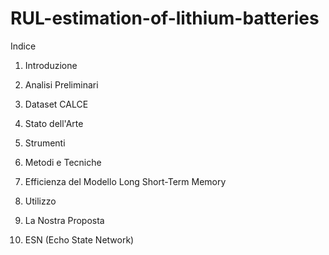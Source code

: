 # RUL-estimation-of-lithium-batteries
Indice

1. Introduzione

2. Analisi Preliminari

3. Dataset CALCE

4. Stato dell'Arte

5. Strumenti

6. Metodi e Tecniche

7. Efficienza del Modello Long Short-Term Memory

8. Utilizzo

9. La Nostra Proposta

10. ESN (Echo State Network)
